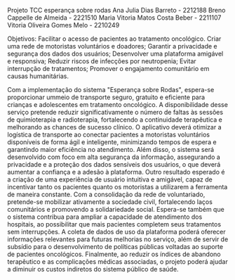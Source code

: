 Projeto TCC esperança sobre rodas
Ana Julia Dias Barreto - 2212188
Breno Cappelle de Almeida - 2221510
Maria Vitoria Matos Costa Beber - 2211107
Vitoria Oliveira Gomes Melo - 2210249

Objetivos:
Facilitar o acesso de pacientes ao tratamento oncológico.
Criar uma rede de motoristas voluntários e doadores;
Garantir a privacidade e segurança dos dados dos usuários;
Desenvolver uma plataforma amigável e responsiva;
Reduzir riscos de infecções por neutropenia;
Evitar interrupção de tratamentos;
Promover o engajamento comunitário em causas humanitárias.

Com a implementação do sistema "Esperança sobre Rodas", espera-se proporcionar ummeio de transporte seguro, gratuito e eficiente para crianças e adolescentes em tratamento oncológico. 
A disponibilidade desse serviço pretende reduzir significativamente o número de faltas às sessões de quimioterapia e radioterapia, fortalecendo a continuidade terapêutica e melhorando as chances de sucesso clínico.
O aplicativo deverá otimizar a logística de transporte ao conectar pacientes a motoristas voluntários disponíveis de forma ágil e inteligente, minimizando tempos de espera e garantindo maior eficiência no atendimento. Além disso, o sistema será desenvolvido com foco em alta segurança da informação, assegurando a privacidade e a proteção dos dados sensíveis dos usuários, o que deverá aumentar a confiança e a adesão à plataforma. 
Outro resultado esperado é a criação de uma experiência de usuário intuitiva e amigável, capaz de incentivar tanto os pacientes quanto os motoristas a utilizarem a ferramenta de maneira constante.
Com a consolidação da rede de voluntariado, pretende-se mobilizar ativamente a sociedade civil, fortalecendo laços comunitários e promovendo a solidariedade social. 
Espera-se também que o sistema contribua para ampliar a capacidade de atendimento dos hospitais, ao possibilitar que mais pacientes completem seus tratamentos sem interrupções. 
A coleta de dados de uso da plataforma poderá oferecer informações relevantes para futuras melhorias no serviço, além de servir de subsídio para o desenvolvimento de políticas públicas voltadas ao suporte de pacientes oncológicos. 
Finalmente, ao reduzir os índices de abandono terapêutico e as complicações médicas associadas, o projeto poderá ajudar a diminuir os custos indiretos do sistema público de saúde.


